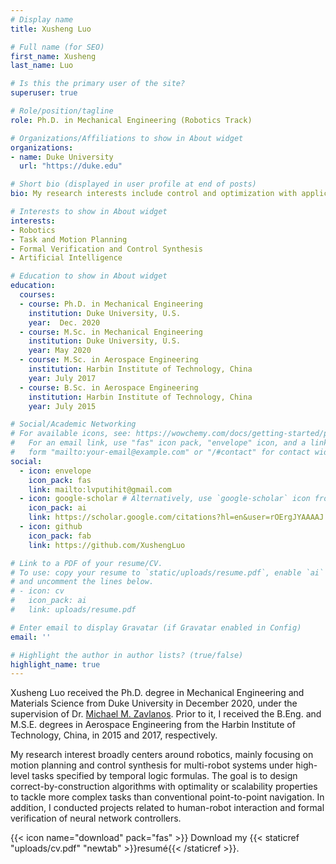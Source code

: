 ```yaml
---
# Display name
title: Xusheng Luo

# Full name (for SEO)
first_name: Xusheng
last_name: Luo

# Is this the primary user of the site?
superuser: true

# Role/position/tagline
role: Ph.D. in Mechanical Engineering (Robotics Track)

# Organizations/Affiliations to show in About widget
organizations:
- name: Duke University
  url: "https://duke.edu"

# Short bio (displayed in user profile at end of posts)
bio: My research interests include control and optimization with application to robotics and autonomous systems.

# Interests to show in About widget
interests:
- Robotics
- Task and Motion Planning
- Formal Verification and Control Synthesis
- Artificial Intelligence

# Education to show in About widget
education:
  courses:
  - course: Ph.D. in Mechanical Engineering
    institution: Duke University, U.S.
    year:  Dec. 2020
  - course: M.Sc. in Mechanical Engineering
    institution: Duke University, U.S.
    year: May 2020
  - course: M.Sc. in Aerospace Engineering
    institution: Harbin Institute of Technology, China
    year: July 2017
  - course: B.Sc. in Aerospace Engineering
    institution: Harbin Institute of Technology, China
    year: July 2015

# Social/Academic Networking
# For available icons, see: https://wowchemy.com/docs/getting-started/page-builder/#icons
#   For an email link, use "fas" icon pack, "envelope" icon, and a link in the
#   form "mailto:your-email@example.com" or "/#contact" for contact widget.
social:
  - icon: envelope
    icon_pack: fas
    link: mailto:lvputihit@gmail.com 
  - icon: google-scholar # Alternatively, use `google-scholar` icon from `ai` icon pack
    icon_pack: ai
    link: https://scholar.google.com/citations?hl=en&user=rOErgJYAAAAJ
  - icon: github
    icon_pack: fab
    link: https://github.com/XushengLuo

# Link to a PDF of your resume/CV.
# To use: copy your resume to `static/uploads/resume.pdf`, enable `ai` icons in `params.yaml`,
# and uncomment the lines below.
# - icon: cv
#   icon_pack: ai
#   link: uploads/resume.pdf

# Enter email to display Gravatar (if Gravatar enabled in Config)
email: ''

# Highlight the author in author lists? (true/false)
highlight_name: true
---
```


Xusheng Luo received the Ph.D. degree in Mechanical Engineering and Materials Science from Duke University in December 2020, under the supervision of Dr. [Michael M. Zavlanos](https://www.michaelmzavlanos.org). Prior to it, I received the B.Eng. and M.S.E. degrees in Aerospace Engineering from the Harbin Institute of Technology, China, in 2015 and 2017, respectively.

My research interest broadly centers around robotics, mainly focusing on motion planning and control synthesis for multi-robot systems under high-level tasks specified by temporal logic formulas. The goal is to design correct-by-construction algorithms with optimality or scalability properties to tackle more complex tasks than conventional point-to-point navigation. In addition, I conducted projects related to human-robot interaction and formal verification of neural network controllers.

{{< icon name="download" pack="fas" >}} Download my {{< staticref "uploads/cv.pdf" "newtab" >}}resumé{{< /staticref >}}.
